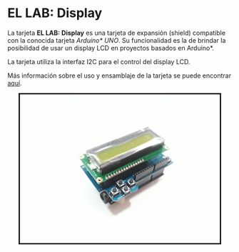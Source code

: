 # EL LAB: Display

La tarjeta **EL LAB: Display** es una tarjeta de expansión (shield) compatible con la conocida tarjeta _Arduino* UNO_. Su funcionalidad es la de brindar la posibilidad de usar un display LCD en proyectos basados en Arduino*.

La tarjeta utiliza la interfaz I2C para el control del display LCD.

Más información sobre el uso y ensamblaje de la tarjeta se puede encontrar [aquí](https://github.com/EL-LAB/EL-LAB_Display_Board/wiki/01.-EL-LAB:-Display).

<p align="center">
  <img width="90%" height="90%" src="https://github.com/EL-LAB/EL-LAB_Display_Board/blob/master/Images/17_TarjetaLista.jpg">
</p>
